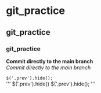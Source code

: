 # git_practice  
## git_practice  
### git_practice
__Commit directly to the main branch__  
_Commit directly to the main branch_

`$('.prev').hide();`  
'''
$('.prev').hide()
$('.prev').hide();
'''


